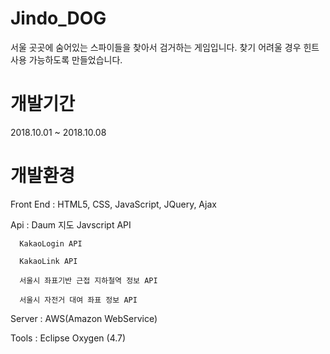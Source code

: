 # Jindo_DOG

서울 곳곳에 숨어있는 스파이들을 찾아서 검거하는 게임입니다. 찾기 어려울 경우 힌트사용 가능하도록 만들었습니다.

# 개발기간

2018.10.01 ~ 2018.10.08

# 개발환경

Front End : HTML5, CSS, JavaScript, JQuery, Ajax 

Api : Daum 지도 Javscript API

      KakaoLogin API

      KakaoLink API

      서울시 좌표기반 근접 지하철역 정보 API

      서울시 자전거 대여 좌표 정보 API 

Server : AWS(Amazon WebService)

Tools : Eclipse Oxygen (4.7)

